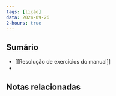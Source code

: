 ```yaml
---
tags: [lição]
data: 2024-09-26
2-hours: true
---
```


## Sumário
- [[Resolução de exercicios do manual]]
-
## Notas relacionadas